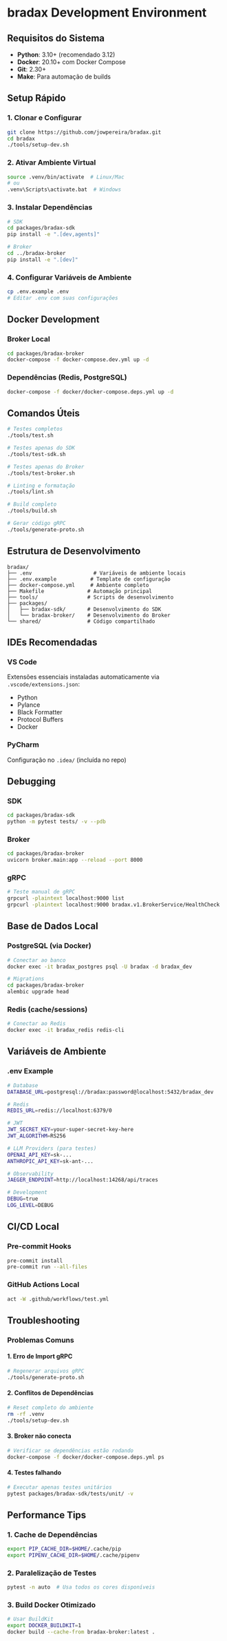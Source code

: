 # bradax Development Environment

## Requisitos do Sistema

- **Python**: 3.10+ (recomendado 3.12)
- **Docker**: 20.10+ com Docker Compose
- **Git**: 2.30+
- **Make**: Para automação de builds

## Setup Rápido

### 1. Clonar e Configurar
```bash
git clone https://github.com/jowpereira/bradax.git
cd bradax
./tools/setup-dev.sh
```

### 2. Ativar Ambiente Virtual
```bash
source .venv/bin/activate  # Linux/Mac
# ou
.venv\Scripts\activate.bat  # Windows
```

### 3. Instalar Dependências
```bash
# SDK
cd packages/bradax-sdk
pip install -e ".[dev,agents]"

# Broker  
cd ../bradax-broker
pip install -e ".[dev]"
```

### 4. Configurar Variáveis de Ambiente
```bash
cp .env.example .env
# Editar .env com suas configurações
```

## Docker Development

### Broker Local
```bash
cd packages/bradax-broker
docker-compose -f docker-compose.dev.yml up -d
```

### Dependências (Redis, PostgreSQL)
```bash
docker-compose -f docker/docker-compose.deps.yml up -d
```

## Comandos Úteis

```bash
# Testes completos
./tools/test.sh

# Testes apenas do SDK
./tools/test-sdk.sh

# Testes apenas do Broker
./tools/test-broker.sh

# Linting e formatação
./tools/lint.sh

# Build completo
./tools/build.sh

# Gerar código gRPC
./tools/generate-proto.sh
```

## Estrutura de Desenvolvimento

```
bradax/
├── .env                    # Variáveis de ambiente locais
├── .env.example           # Template de configuração
├── docker-compose.yml     # Ambiente completo
├── Makefile              # Automação principal
├── tools/                # Scripts de desenvolvimento
├── packages/
│   ├── bradax-sdk/       # Desenvolvimento do SDK
│   └── bradax-broker/    # Desenvolvimento do Broker
└── shared/               # Código compartilhado
```

## IDEs Recomendadas

### VS Code
Extensões essenciais instaladas automaticamente via `.vscode/extensions.json`:
- Python
- Pylance
- Black Formatter
- Protocol Buffers
- Docker

### PyCharm
Configuração no `.idea/` (incluída no repo)

## Debugging

### SDK
```bash
cd packages/bradax-sdk
python -m pytest tests/ -v --pdb
```

### Broker
```bash
cd packages/bradax-broker  
uvicorn broker.main:app --reload --port 8000
```

### gRPC
```bash
# Teste manual de gRPC
grpcurl -plaintext localhost:9000 list
grpcurl -plaintext localhost:9000 bradax.v1.BrokerService/HealthCheck
```

## Base de Dados Local

### PostgreSQL (via Docker)
```bash
# Conectar ao banco
docker exec -it bradax_postgres psql -U bradax -d bradax_dev

# Migrations
cd packages/bradax-broker
alembic upgrade head
```

### Redis (cache/sessions)
```bash
# Conectar ao Redis
docker exec -it bradax_redis redis-cli
```

## Variáveis de Ambiente

### .env Example
```bash
# Database
DATABASE_URL=postgresql://bradax:password@localhost:5432/bradax_dev

# Redis
REDIS_URL=redis://localhost:6379/0

# JWT
JWT_SECRET_KEY=your-super-secret-key-here
JWT_ALGORITHM=RS256

# LLM Providers (para testes)
OPENAI_API_KEY=sk-...
ANTHROPIC_API_KEY=sk-ant-...

# Observability
JAEGER_ENDPOINT=http://localhost:14268/api/traces

# Development
DEBUG=true
LOG_LEVEL=DEBUG
```

## CI/CD Local

### Pre-commit Hooks
```bash
pre-commit install
pre-commit run --all-files
```

### GitHub Actions Local
```bash
act -W .github/workflows/test.yml
```

## Troubleshooting

### Problemas Comuns

#### 1. Erro de Import gRPC
```bash
# Regenerar arquivos gRPC
./tools/generate-proto.sh
```

#### 2. Conflitos de Dependências
```bash
# Reset completo do ambiente
rm -rf .venv
./tools/setup-dev.sh
```

#### 3. Broker não conecta
```bash
# Verificar se dependências estão rodando
docker-compose -f docker/docker-compose.deps.yml ps
```

#### 4. Testes falhando
```bash
# Executar apenas testes unitários
pytest packages/bradax-sdk/tests/unit/ -v
```

## Performance Tips

### 1. Cache de Dependências
```bash
export PIP_CACHE_DIR=$HOME/.cache/pip
export PIPENV_CACHE_DIR=$HOME/.cache/pipenv
```

### 2. Paralelização de Testes
```bash
pytest -n auto  # Usa todos os cores disponíveis
```

### 3. Build Docker Otimizado
```bash
# Usar BuildKit
export DOCKER_BUILDKIT=1
docker build --cache-from bradax-broker:latest .
```
